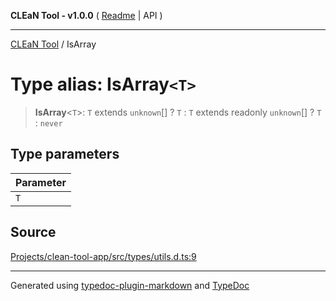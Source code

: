 **CLEaN Tool - v1.0.0** ( [Readme](../README.md) \| API )

***

[CLEaN Tool](../exports.md) / IsArray

# Type alias: IsArray`<T>`

> **IsArray**\<`T`\>: `T` extends `unknown`[] ? `T` : `T` extends readonly `unknown`[] ? `T` : `never`

## Type parameters

| Parameter |
| :------ |
| `T` |

## Source

[Projects/clean-tool-app/src/types/utils.d.ts:9](https://github.com/yuckyh/clean-tool-app/)

***

Generated using [typedoc-plugin-markdown](https://www.npmjs.com/package/typedoc-plugin-markdown) and [TypeDoc](https://typedoc.org/)
